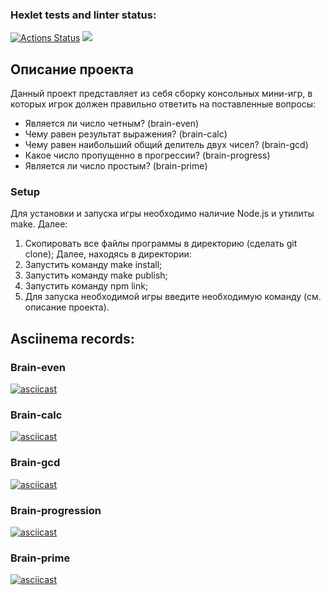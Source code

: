 ### Hexlet tests and linter status:
[![Actions Status](https://github.com/JohnZoidy/frontend-project-lvl1/workflows/hexlet-check/badge.svg)](https://github.com/JohnZoidy/frontend-project-lvl1/actions)
<a href="https://codeclimate.com/github/codeclimate/codeclimate/maintainability"><img src="https://api.codeclimate.com/v1/badges/a99a88d28ad37a79dbf6/maintainability" /></a>


## Описание проекта


Данный проект представляет из себя сборку консольных мини-игр, в которых игрок должен правильно ответить на поставленные вопросы:
- Является ли число четным? (brain-even)
- Чему равен результат выражения? (brain-calc)
- Чему равен наибольший общий делитель двух чисел? (brain-gcd)
- Какое число пропущенно в прогрессии? (brain-progress)
- Является ли число простым? (brain-prime)


### Setup


Для установки и запуска игры необходимо наличие Node.js и утилиты make. Далее:
1. Скопировать все файлы программы в директорию (сделать git clone); Далее, находясь в директории:
2. Запустить команду make install;
2. Запустить команду make publish;
3. Запустить команду npm link;
4. Для запуска необходимой игры введите необходимую команду (см. описание проекта).


## Asciinema records:


### Brain-even
[![asciicast](https://asciinema.org/a/iL0DgIr151DVLdMsyynfgsBU4.svg)](https://asciinema.org/a/iL0DgIr151DVLdMsyynfgsBU4)
### Brain-calc
[![asciicast](https://asciinema.org/a/iXB0lTpbuJwaAc8BRsylvBxa7.svg)](https://asciinema.org/a/iXB0lTpbuJwaAc8BRsylvBxa7)
### Brain-gcd
[![asciicast](https://asciinema.org/a/anrQSUVZtTkC40qHb9uwtTd0l.svg)](https://asciinema.org/a/anrQSUVZtTkC40qHb9uwtTd0l)
### Brain-progression
[![asciicast](https://asciinema.org/a/iDHERf13SNCW1dYKrtOlxkapj.svg)](https://asciinema.org/a/iDHERf13SNCW1dYKrtOlxkapj)
### Brain-prime
[![asciicast](https://asciinema.org/a/DUAkdpftmr500EanoPOQ8gDVl.svg)](https://asciinema.org/a/DUAkdpftmr500EanoPOQ8gDVl)